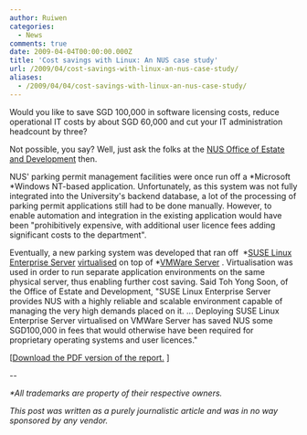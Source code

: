```yaml
---
author: Ruiwen
categories:
  - News
comments: true
date: 2009-04-04T00:00:00.000Z
title: 'Cost savings with Linux: An NUS case study'
url: /2009/04/cost-savings-with-linux-an-nus-case-study/
aliases:
  - /2009/04/04/cost-savings-with-linux-an-nus-case-study/
---
```


Would you like to save SGD 100,000 in software licensing costs, reduce operational IT costs by about SGD 60,000 and cut your IT administration headcount by three?

Not possible, you say? Well, just ask the folks at the <a href="//www.nus.edu.sg/oed/">NUS Office of Estate and Development</a> then.

NUS' parking permit management facilities were once run off a *Microsoft *Windows NT-based application. Unfortunately, as this system was not fully integrated into the University's backend database, a lot of the processing of parking permit applications still had to be done manually. However, to enable automation and integration in the existing application would have been &quot;prohibitively expensive, with additional user licence fees adding significant costs to the department&quot;.

Eventually, a new parking system was developed that ran off  *<a href="//www.novell.com/products/server/">SUSE Linux Enterprise Server</a> <a href="//en.wikipedia.org/wiki/Full_virtualization">virtualised</a> on top of *<a href="//www.vmware.com/products/server/">VMWare Server</a> . Virtualisation was used in order to run separate application environments on the same physical server, thus enabling further cost saving. Said Toh Yong Soon, of the Office of Estate and Development, &quot;SUSE Linux Enterprise Server provides NUS with a highly reliable and scalable environment capable of managing the very high demands placed on it. ... Deploying SUSE Linux Enterprise Server virtualised on VMWare Server has saved NUS some SGD100,000 in fees that would otherwise have been required for proprietary operating systems and user licences.&quot;

[<a href="//tinyurl.com/dzn5wf">Download the PDF version of the report.</a> ]

--

<em>*All trademarks are property of their respective owners.</em>

<em>This post was written as a purely journalistic article and was in no way sponsored by any vendor.</em>
